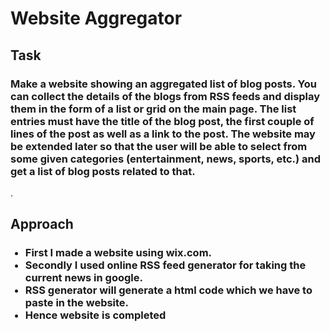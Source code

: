 <h1>Website Aggregator</h1>
<h2>Task</h2>
 
<h3> Make a website showing an aggregated list of blog posts. You can collect the details of the blogs from RSS feeds and display them in the form of a list or grid on the main page. The list entries must have the title of the blog post, the first couple of lines of the post as well as a link to the post. The website may be extended later so that the user will be able to select from some given categories (entertainment, news, sports, etc.) and get a list of blog posts related to that.</h3>.


<h2>Approach</h2>

<ul><h3>
 <li>First I made a website using wix.com.</li>
 <li>Secondly I used online RSS feed generator for taking the current news in google.</li>
 <li> RSS generator will generate a html code which we have to paste in the website.</li>
 <li>Hence website is completed</li>
 </ul></h3>
